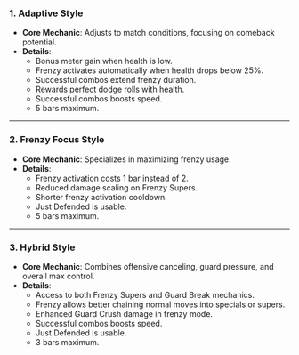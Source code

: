 ### **1. Adaptive Style**

- **Core Mechanic**: Adjusts to match conditions, focusing on comeback potential.
- **Details**:
    - Bonus meter gain when health is low.
    - Frenzy activates automatically when health drops below 25%.
    - Successful combos extend frenzy duration.
    - Rewards perfect dodge rolls with health.
    - Successful combos boosts speed.
    - 5 bars maximum.

---
### **2. Frenzy Focus Style**

- **Core Mechanic**: Specializes in maximizing frenzy usage.
- **Details**:
    - Frenzy activation costs 1 bar instead of 2.
    - Reduced damage scaling on Frenzy Supers.
    - Shorter frenzy activation cooldown.
    - Just Defended is usable.
    - 5 bars maximum.

---
### **3. Hybrid Style**

- **Core Mechanic**: Combines offensive canceling, guard pressure, and overall max control.
- **Details**:
    - Access to both Frenzy Supers and Guard Break mechanics.
    - Frenzy allows better chaining normal moves into specials or supers.
    - Enhanced Guard Crush damage in frenzy mode.
    - Successful combos boosts speed.
    - Just Defended is usable.
    - 3 bars maximum.